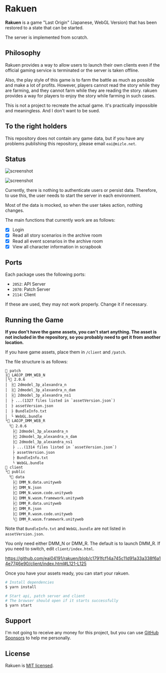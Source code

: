 <!-- <p align="center">
  <img src="" width="320" alt="Rakuen" />
</p> -->

# Rakuen

**Rakuen** is a game "Last Origin" (Japanese, WebGL Version) that has been restored to a state that can be started.

The server is implemented from scratch.

## Philosophy

Rakuen provides a way to allow users to launch their own clients even if the official gaming service is terminated or the server is taken offline.

Also, the play style of this game is to farm the battle as much as possible and make a lot of profits. However, players cannot read the story while they are farming, and they cannot farm while they are reading the story. rakuen provides a way for players to enjoy the story while farming in such cases.

This is not a project to recreate the actual game. It's practically impossible and meaningless. And I don't want to be sued.

## To the right holders

This repository does not contain any game data, but if you have any problems publishing this repository, please email `eai@mizle.net`.

## Status

![screenshot](https://user-images.githubusercontent.com/3516343/170075812-744d4901-2e12-4332-bbfc-850685abf9e5.png)

![screenshot](https://user-images.githubusercontent.com/3516343/170075577-384c39e9-822a-4cc0-ad7f-3e29a66b83d4.png)

Currently, there is nothing to authenticate users or persist data. Therefore, to use this, the user needs to start the server in each environment.

Most of the data is mocked, so when the user takes action, nothing changes.

The main functions that currently work are as follows:

-   [x] Login
-   [x] Read all story scenarios in the archive room
-   [x] Read all event scenarios in the archive room
-   [x] View all character information in scrapbook

## Ports

Each package uses the following ports:

-   `2052`: API Server
-   `2070`: Patch Server
-   `2114`: Client

If these are used, they may not work properly. Change it if necessary.

## Running the Game

**If you don't have the game assets, you can't start anything. The asset is not included in the repository, so you probably need to get it from another location.**

If you have game assets, place them in `/client` and `/patch`.

The file structure is as follows:

```
📁 patch
├📁 LAOJP_DMM_WEB_N
│└📁 2.0.6
│　├📄 2dmodel_3p_alexandra_n
│　├📄 2dmodel_3p_alexandra_n_dam
│　├📄 2dmodel_3p_alexandra_ns1
│　├ ...(1327 files listed in `assetVersion.json`)
│　├ assetVersion.json
│　├ BundleInfo.txt
│　└ WebGL.bundle
└📁 LAOJP_DMM_WEB_R
　└📁 2.0.6
　　├📄 2dmodel_3p_alexandra_n
　　├📄 2dmodel_3p_alexandra_n_dam
　　├📄 2dmodel_3p_alexandra_ns1
　　├ ...(1314 files listed in `assetVersion.json`)
　　├ assetVersion.json
　　├ BundleInfo.txt
　　└ WebGL.bundle
📁 client
└📁 public
　└📁 data
　　├📄 DMM_N.data.unityweb
　　├📄 DMM_N.json
　　├📄 DMM_N.wasm.code.unityweb
　　├📄 DMM_N.wasm.framework.unityweb
　　├📄 DMM_R.data.unityweb
　　├📄 DMM_R.json
　　├📄 DMM_R.wasm.code.unityweb
　　└📄 DMM_R.wasm.framework.unityweb
```

Note that `BundleInfo.txt` and `WebGL.bundle` are not listed in `assetVersion.json`.

You only need either DMM_N or DMM_R. The default is to launch DMM_R. If you need to switch, edit `client/index.html`.

https://github.com/eai04191/rakuen/blob/c1791fcf14a745c11d91a33a338f6a14e7746e90/client/index.html#L121-L125

Once you have your assets ready, you can start your rakuen.

```bash
# Install dependencies
$ yarn install

# Start api, patch server and client
# The browser should open if it starts successfully
$ yarn start
```

## Support

I'm not going to receive any money for this project, but you can use [GitHub Sponsors](https://github.com/sponsors/eai04191) to help me personally.

## License

Rakuen is [MIT licensed](./LICENSE).
